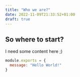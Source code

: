 ```yaml
---
title: "Who we are?"
date: 2022-11-09T21:33:52+01:00
draft: true
---
```


## So where to start?

I need some content here ;)

```js
module.exports = {
  message: "Hello World!"
}
```